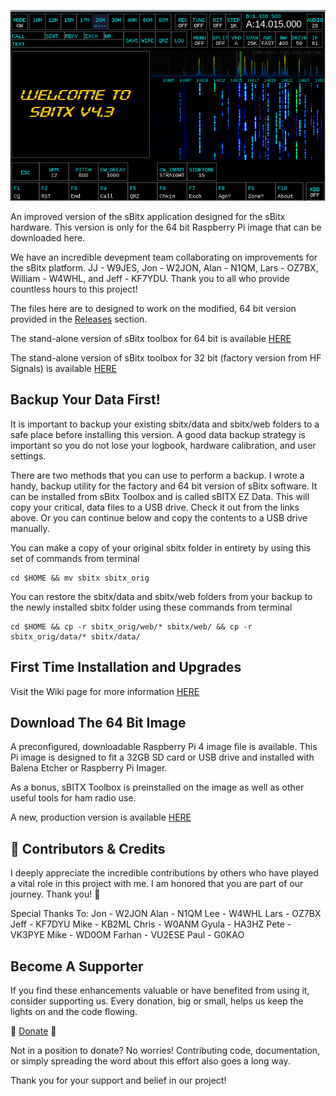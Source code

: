 ![sBitx image](sbitx43.png)

An improved version of the sBitx application designed for the sBitx hardware. This version is only for the 64 bit Raspberry Pi image that can be downloaded here.

We have an incredible devepment team collaborating on improvements for the sBitx platform. JJ - W9JES, Jon - W2JON, Alan - N1QM, Lars - OZ7BX, William - W4WHL, and Jeff - KF7YDU. Thank you to all who provide countless hours to this project!

The files here are to designed to work on the modified, 64 bit version provided in the [Releases](https://github.com/drexjj/sbitx/releases) section.

The stand-alone version of sBitx toolbox for 64 bit is available [HERE](https://github.com/drexjj/sBITX-toolbox64)

The stand-alone version of sBitx toolbox for 32 bit (factory version from HF Signals) is available [HERE](https://github.com/drexjj/sBITX-toolbox)


****Backup Your Data First!****
-----
It is important to backup your existing sbitx/data and sbitx/web folders to a safe place before installing this version. A good data backup strategy is important so you do not lose your logbook, hardware calibration, and user settings.

There are two methods that you can use to perform a backup. I wrote a handy, backup utility for the factory and 64 bit version of sBitx software. It can be installed from sBitx Toolbox and is called sBITX EZ Data. This will copy your critical, data files to a USB drive. Check it out from the links above. Or you can continue below and copy the contents to a USB drive manually.

You can make a copy of your original sbitx folder in entirety by using this set of commands from terminal
```console
cd $HOME && mv sbitx sbitx_orig
```
You can restore the sbitx/data and sbitx/web folders from your backup to the newly installed sbitx folder using these commands from terminal
```console
cd $HOME && cp -r sbitx_orig/web/* sbitx/web/ && cp -r sbitx_orig/data/* sbitx/data/
```

First Time Installation and Upgrades
-----

Visit the Wiki page for more information [HERE](https://github.com/drexjj/sbitx/wiki/How-to-install-or-upgrade-your-sBitx-application)  


****Download The 64 Bit Image****
-----
A preconfigured, downloadable Raspberry Pi 4 image file is available. This Pi image is designed to fit a 32GB SD card or USB drive and installed with Balena Etcher or Raspberry Pi Imager.

As a bonus, sBITX Toolbox is preinstalled on the image as well as other useful tools for ham radio use.

A new, production version is available [HERE](https://github.com/drexjj/sbitx/releases)


🌟 Contributors & Credits
-----
I deeply appreciate the incredible contributions by others who have played a vital role in this project with me. I am honored that you are part of our journey. Thank you! 🚀

Special Thanks To:
Jon - W2JON
Alan - N1QM
Lee - W4WHL
Lars - OZ7BX
Jeff - KF7DYU
Mike - KB2ML
Chris - W0ANM
Gyula - HA3HZ
Pete - VK3PYE
Mike - WD0OM
Farhan - VU2ESE
Paul - G0KAO


Become A Supporter
-----
If you find these enhancements valuable or have benefited from using it, consider supporting us. Every donation, big or small, helps us keep the lights on and the code flowing.

🌟 [Donate](https://www.paypal.com/donate/?hosted_button_id=SWPB76LVNUHEY) 🌟


Not in a position to donate? No worries! Contributing code, documentation, or simply spreading the word about this effort also goes a long way.

Thank you for your support and belief in our project!

